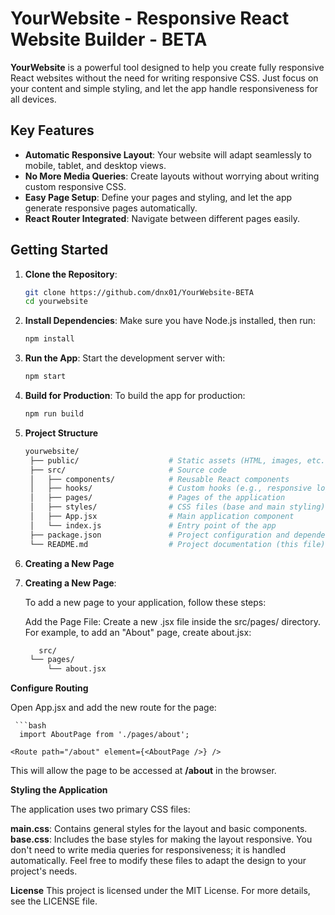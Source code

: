 # YourWebsite - Responsive React Website Builder - BETA

**YourWebsite** is a powerful tool designed to help you create fully responsive React websites without the need for writing responsive CSS. Just focus on your content and simple styling, and let the app handle responsiveness for all devices.

## Key Features

- **Automatic Responsive Layout**: Your website will adapt seamlessly to mobile, tablet, and desktop views.
- **No More Media Queries**: Create layouts without worrying about writing custom responsive CSS.
- **Easy Page Setup**: Define your pages and styling, and let the app generate responsive pages automatically.
- **React Router Integrated**: Navigate between different pages easily.

## Getting Started

1. **Clone the Repository**:
   ```bash
   git clone https://github.com/dnx01/YourWebsite-BETA
   cd yourwebsite

2. **Install Dependencies**: Make sure you have Node.js installed, then run:

   ```bash
   npm install

3. **Run the App**: Start the development server with:

   ```bash
   npm start

4. **Build for Production**: To build the app for production:

   ```bash
   npm run build

5. **Project Structure**

   ```bash
   yourwebsite/
    ├── public/                    # Static assets (HTML, images, etc.)
    ├── src/                       # Source code
    │   ├── components/            # Reusable React components
    │   ├── hooks/                 # Custom hooks (e.g., responsive logic)
    │   ├── pages/                 # Pages of the application
    │   ├── styles/                # CSS files (base and main styling)
    │   ├── App.jsx                # Main application component
    │   └── index.js               # Entry point of the app
    ├── package.json               # Project configuration and dependencies
    └── README.md                  # Project documentation (this file)
   
 6. **Creating a New Page**
  
7. **Creating a New Page**:

    To add a new page to your application, follow these steps:

    Add the Page File:
    Create a new .jsx file inside the src/pages/ directory. For example, to add an "About" page, create about.jsx:
   
   ```bash
      src/
    └── pages/
        └── about.jsx


 **Configure Routing**
 
  Open App.jsx and add the new route for the page:
  
     ```bash
      import AboutPage from './pages/about';
  
    <Route path="/about" element={<AboutPage />} />

  This will allow the page to be accessed at **/about** in the browser.


**Styling the Application**

The application uses two primary CSS files:

**main.css**: Contains general styles for the layout and basic components.
**base.css**: Includes the base styles for making the layout responsive. You don't need to write media queries for responsiveness; it is handled automatically.
Feel free to modify these files to adapt the design to your project's needs.


**License**
This project is licensed under the MIT License. For more details, see the LICENSE file.

